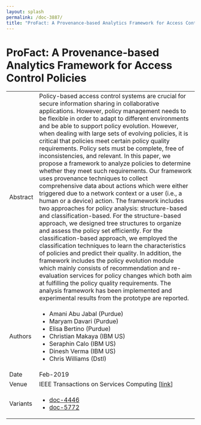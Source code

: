 ```yaml
---
layout: splash
permalink: /doc-3887/
title: "ProFact: A Provenance-based Analytics Framework for Access Control Policies"
---
```


# ProFact: A Provenance-based Analytics Framework for Access Control Policies

<table>
    <tbody>
    <tr>
        <td>Abstract</td>
        <td>Policy-based access control systems are crucial for secure information sharing in collaborative applications. However, policy management needs to be flexible in order to adapt to different environments and be able to support policy evolution. However, when dealing with large sets of evolving policies, it is critical that policies meet certain policy quality requirements. Policy sets must be complete, free of inconsistencies, and relevant. In this paper, we propose a framework to analyze policies to determine whether they meet such requirements. Our framework uses provenance techniques to collect comprehensive data about actions which were either triggered due to a network context or a user (i.e., a human or a device) action. The framework includes two approaches for policy analysis: structure-based and classification-based. For the structure-based approach, we designed tree structures to organize and assess the policy set efficiently. For the classification-based approach, we employed the classification techniques to learn the characteristics of policies and predict their quality. In addition, the framework includes the policy evolution module which mainly consists of recommendation and re-evaluation services for policy changes which both aim at fulfilling the policy quality requirements. The analysis framework has been implemented and experimental results from the prototype are reported.</td>
    </tr>
    <tr>
        <td>Authors</td>
        <td>
            <ul>
                <li>Amani Abu Jabal (Purdue)</li>
                <li>Maryam Davari (Purdue)</li>
                <li>Elisa Bertino (Purdue)</li>
                <li>Christian Makaya (IBM US)</li>
                <li>Seraphin Calo (IBM US)</li>
                <li>Dinesh Verma (IBM US)</li>
                <li>Chris Williams (Dstl)</li>
            </ul>
        </td>
    </tr>
    <tr>
        <td>Date</td>
        <td>Feb-2019</td>
    </tr>
    <tr>
        <td>Venue</td>
        <td>IEEE Transactions on Services Computing [<a href="https://ieeexplore.ieee.org/document/8645805">link</a>]</td>
    </tr>
    <tr>
        <td>Variants</td>
        <td>
            <ul>
                <li><a href="\doc-4446\">doc-4446</a></li>
                <li><a href="\doc-5772\">doc-5772</a></li>
            </ul>
        </td>
    </tr>
    </tbody>
</table>
